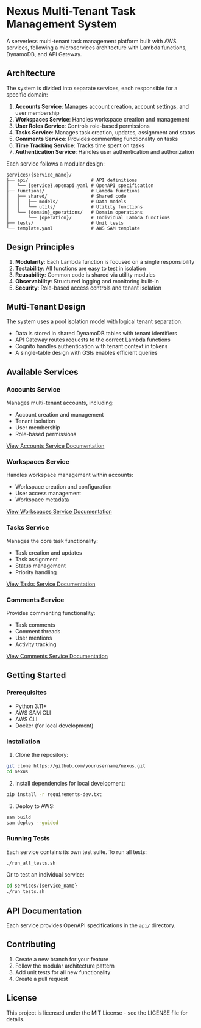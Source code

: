 # Nexus Multi-Tenant Task Management System

A serverless multi-tenant task management platform built with AWS services, following a microservices architecture with Lambda functions, DynamoDB, and API Gateway.

## Architecture

The system is divided into separate services, each responsible for a specific domain:

1. **Accounts Service**: Manages account creation, account settings, and user membership
2. **Workspaces Service**: Handles workspace creation and management
3. **User Roles Service**: Controls role-based permissions
4. **Tasks Service**: Manages task creation, updates, assignment and status
5. **Comments Service**: Provides commenting functionality on tasks
6. **Time Tracking Service**: Tracks time spent on tasks
7. **Authentication Service**: Handles user authentication and authorization

Each service follows a modular design:

```
services/{service_name}/
├── api/                       # API definitions
│   └── {service}.openapi.yaml # OpenAPI specification
├── functions/                 # Lambda functions
│   ├── shared/                # Shared code
│   │   ├── models/            # Data models
│   │   └── utils/             # Utility functions
│   └── {domain}_operations/   # Domain operations
│       └── {operation}/       # Individual Lambda functions
├── tests/                     # Unit tests
└── template.yaml              # AWS SAM template
```

## Design Principles

1. **Modularity**: Each Lambda function is focused on a single responsibility
2. **Testability**: All functions are easy to test in isolation
3. **Reusability**: Common code is shared via utility modules
4. **Observability**: Structured logging and monitoring built-in
5. **Security**: Role-based access controls and tenant isolation

## Multi-Tenant Design

The system uses a pool isolation model with logical tenant separation:

- Data is stored in shared DynamoDB tables with tenant identifiers
- API Gateway routes requests to the correct Lambda functions
- Cognito handles authentication with tenant context in tokens
- A single-table design with GSIs enables efficient queries

## Available Services

### Accounts Service

Manages multi-tenant accounts, including:
- Account creation and management
- Tenant isolation
- User membership
- Role-based permissions

[View Accounts Service Documentation](services/accounts/README.md)

### Workspaces Service

Handles workspace management within accounts:
- Workspace creation and configuration
- User access management
- Workspace metadata

[View Workspaces Service Documentation](services/workspaces/README.md)

### Tasks Service

Manages the core task functionality:
- Task creation and updates
- Task assignment
- Status management
- Priority handling

[View Tasks Service Documentation](services/tasks/README.md)

### Comments Service

Provides commenting functionality:
- Task comments
- Comment threads
- User mentions
- Activity tracking

[View Comments Service Documentation](services/comments/README.md)

## Getting Started

### Prerequisites

- Python 3.11+
- AWS SAM CLI
- AWS CLI
- Docker (for local development)

### Installation

1. Clone the repository:
```bash
git clone https://github.com/yourusername/nexus.git
cd nexus
```

2. Install dependencies for local development:
```bash
pip install -r requirements-dev.txt
```

3. Deploy to AWS:
```bash
sam build
sam deploy --guided
```

### Running Tests

Each service contains its own test suite. To run all tests:

```bash
./run_all_tests.sh
```

Or to test an individual service:

```bash
cd services/{service_name}
./run_tests.sh
```

## API Documentation

Each service provides OpenAPI specifications in the `api/` directory.

## Contributing

1. Create a new branch for your feature
2. Follow the modular architecture pattern
3. Add unit tests for all new functionality
4. Create a pull request

## License

This project is licensed under the MIT License - see the LICENSE file for details. 
``` 